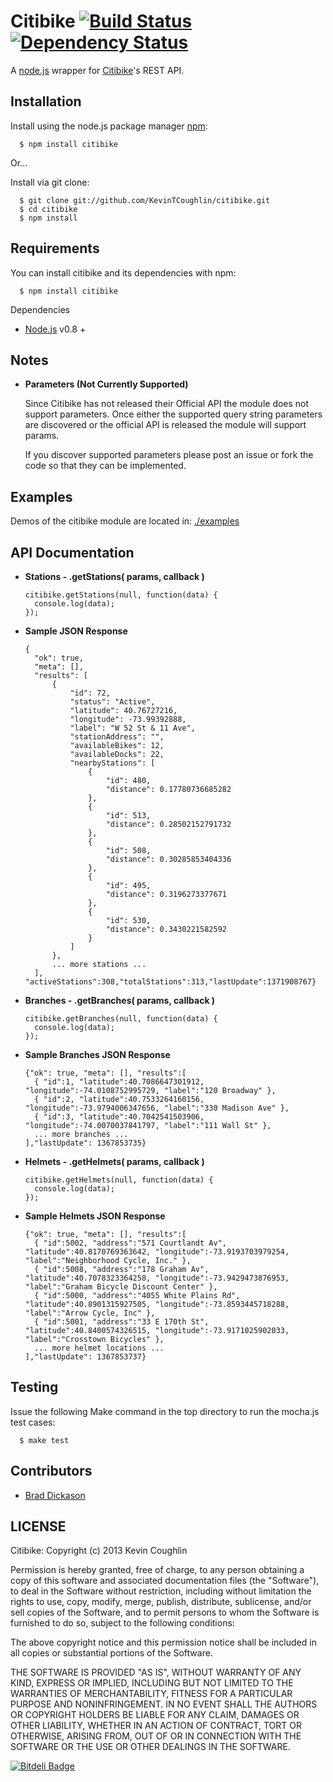 # Citibike [![Build Status](https://travis-ci.org/KevinTCoughlin/citibike.png)](https://travis-ci.org/KevinTCoughlin/citibike) [![Dependency Status](https://gemnasium.com/KevinTCoughlin/citibike.png)](https://gemnasium.com/KevinTCoughlin/citibike)

  A [node.js](http://nodejs.org/) wrapper for [Citibike](http://citibikenyc.com/)'s REST API.

## Installation

  Install using the node.js package manager [npm](http://npmjs.org/):

      $ npm install citibike
      
  Or...

  Install via git clone:

      $ git clone git://github.com/KevinTCoughlin/citibike.git
      $ cd citibike
      $ npm install

## Requirements

  You can install citibike and its dependencies with npm: 
    
      $ npm install citibike
  
  Dependencies
  
  * [Node.js](http://nodejs.org/) v0.8 +

## Notes

  * **Parameters (Not Currently Supported)**
  
    Since Citibike has not released their Official API the module does not support parameters. 
    Once either the supported query string parameters are discovered or the official API is released 
    the module will support params.

    If you discover supported parameters please post an issue or fork the code so that they can be implemented.

## Examples

  Demos of the citibike module are located in: [./examples](https://github.com/KevinTCoughlin/citibike/tree/master/examples)
  
## API Documentation

  * **Stations - .getStations( params, callback )**
    
        citibike.getStations(null, function(data) {
          console.log(data);
        });

  * **Sample JSON Response**

        {
          "ok": true,
          "meta": [],
          "results": [
              {
                  "id": 72,
                  "status": "Active",
                  "latitude": 40.76727216,
                  "longitude": -73.99392888,
                  "label": "W 52 St & 11 Ave",
                  "stationAddress": "",
                  "availableBikes": 12,
                  "availableDocks": 22,
                  "nearbyStations": [
                      {
                          "id": 480,
                          "distance": 0.17780736685282
                      },
                      {
                          "id": 513,
                          "distance": 0.28502152791732
                      },
                      {
                          "id": 508,
                          "distance": 0.30285853404336
                      },
                      {
                          "id": 495,
                          "distance": 0.3196273377671
                      },
                      {
                          "id": 530,
                          "distance": 0.3430221582592
                      }
                  ]
              },
              ... more stations ...
          ],
        "activeStations":308,"totalStations":313,"lastUpdate":1371908767}

  * **Branches - .getBranches( params, callback )**

        citibike.getBranches(null, function(data) {
          console.log(data);
        });
        
  * **Sample Branches JSON Response**
  
        {"ok": true, "meta": [], "results":[
          { "id":1, "latitude":40.7086647301912, "longitude":-74.0108752995729, "label":"120 Broadway" },
          { "id":2, "latitude":40.7533264160156, "longitude":-73.9794006347656, "label":"330 Madison Ave" },
          { "id":3, "latitude":40.7042541503906, "longitude":-74.0070037841797, "label":"111 Wall St" },
          ... more branches ...
        ],"lastUpdate": 1367853735}
        
  * **Helmets - .getHelmets( params, callback )**

        citibike.getHelmets(null, function(data) {
          console.log(data);
        });
  
  * **Sample Helmets JSON Response**
  
        {"ok": true, "meta": [], "results":[
          { "id":5002, "address":"571 Courtlandt Av", "latitude":40.8170769363642, "longitude":-73.9193703979254, "label":"Neighborhood Cycle, Inc." },
          { "id":5008, "address":"178 Graham Av", "latitude":40.7078323364258, "longitude":-73.9429473876953, "label":"Graham Bicycle Discount Center" },
          { "id":5000, "address":"4055 White Plains Rd", "latitude":40.8901315927505, "longitude":-73.8593445718288, "label":"Arrow Cycle, Inc" },
          { "id":5001, "address":"33 E 170th St", "latitude":40.8400574326515, "longitude":-73.9171025902033, "label":"Crosstown Bicycles" },
          ... more helmet locations ...
        ],"lastUpdate": 1367853737}

## Testing

  Issue the following Make command in the top directory to run the mocha.js test cases:
  
      $ make test

## Contributors

  * [Brad Dickason](https://github.com/bdickason)

## LICENSE

  Citibike: Copyright (c) 2013 Kevin Coughlin
  
  Permission is hereby granted, free of charge, to any person obtaining
  a copy of this software and associated documentation files (the
  "Software"), to deal in the Software without restriction, including
  without limitation the rights to use, copy, modify, merge, publish,
  distribute, sublicense, and/or sell copies of the Software, and to
  permit persons to whom the Software is furnished to do so, subject to
  the following conditions:
  
  The above copyright notice and this permission notice shall be
  included in all copies or substantial portions of the Software.
  
  THE SOFTWARE IS PROVIDED "AS IS", WITHOUT WARRANTY OF ANY KIND,
  EXPRESS OR IMPLIED, INCLUDING BUT NOT LIMITED TO THE WARRANTIES OF
  MERCHANTABILITY, FITNESS FOR A PARTICULAR PURPOSE AND
  NONINFRINGEMENT. IN NO EVENT SHALL THE AUTHORS OR COPYRIGHT HOLDERS BE
  LIABLE FOR ANY CLAIM, DAMAGES OR OTHER LIABILITY, WHETHER IN AN ACTION
  OF CONTRACT, TORT OR OTHERWISE, ARISING FROM, OUT OF OR IN CONNECTION
  WITH THE SOFTWARE OR THE USE OR OTHER DEALINGS IN THE SOFTWARE.

[![Bitdeli Badge](https://d2weczhvl823v0.cloudfront.net/KevinTCoughlin/citibike/trend.png)](https://bitdeli.com/free "Bitdeli Badge")

